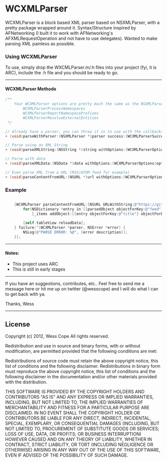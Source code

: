 WCXMLParser
==========
WCXMLParser is a block based XML parser based on NSXMLParser, with a pretty package wrapped around it. Syntax/Structure inspired by AFNetworking (I built it to work with AFNetworking's AFXMLRequestOperation and not have to use delegates).  Wanted to make parsing XML painless as possible.

### Using WCXMLParser
To use, simply drop the WXCMLParser.m/.h files into your project (fyi, it is ARC), include the .h file and you should be ready to go.

---

#### WCXMLParser Methods

```objectivec
/**
	Your WCXMLParser options are pretty much the same as the NSXMLParser ones
	 	WCXMLParserProcessNamespaces
    	WCXMLParserReportNamespacePrefixes
    	WCXMLParserResolveExternalEntities
 */

// Already have a parser, you can throw it in to use with the callbacks (looking at you AFNetworking)
+ (void)parseWithParser:(NSXMLParser *)parser success:(WCXMLParserSuccessCallback)success failure:(WCXMLParserErrorCallback)failure;

// Parse using an XML String
+ (void)parseXMLString:(NSString *)string withOptions:(WCXMLParserOptions)options success:(WCXMLParserSuccessCallback)success failure:(WCXMLParserErrorCallback)failure;

// Parse with data
+ (void)parseXMLData:(NSData *)data withOptions:(WCXMLParserOptions)options success:(WCXMLParserSuccessCallback)success failure:(WCXMLParserErrorCallback)failure;

// Even parse XML from a URL (RSS/ATOM feed for example)
+ (void)parseContentFromURL:(NSURL *)url withOptions:(WCXMLParserOptions)options success:(WCXMLParserSuccessCallback)success failure:(WCXMLParserErrorCallback)failure;

```

### Example
```objectivec

    [WCXMLParser parseContentFromURL:[NSURL URLWithString:@"https://github.com/wess.atom"] withOptions:0 success:^(WCXMLParser *parser, id parsedObject) {
        for(NSDictionary *entry in [[parsedObject objectForKey:@"feed"] objectForKey:@"entry"])
            [_items addObject:[[entry objectForKey:@"title"] objectForKey:@"text"]];
        
        [self.tableView reloadData];
    } failure:^(WCXMLParser *parser, NSError *error) {
        NSLog(@"PARSE ERROR: %@", [error description]);        
    }];

```


---

#### Notes:
- This project uses ARC
- This is still in early stages

---


If you have an suggestions, contributes, etc.. Feel free to send me a message here or hit me up on twitter (@wesscope) and I will do what I can to get back with ya.

Thanks, 
Wess

---

## License
Copyright (c) 2012, Wess Cope
All rights reserved.

Redistribution and use in source and binary forms, with or without modification, 
are permitted provided that the following conditions are met:

Redistributions of source code must retain the above copyright notice,
this list of conditions and the following disclaimer.
Redistributions in binary form must reproduce the above copyright 
notice, this list of conditions and the following disclaimer in 
the documentation and/or other materials provided with the distribution.

THIS SOFTWARE IS PROVIDED BY THE COPYRIGHT HOLDERS AND CONTRIBUTORS "AS IS"
AND ANY EXPRESS OR IMPLIED WARRANTIES, INCLUDING, BUT NOT LIMITED TO, THE 
IMPLIED WARRANTIES OF MERCHANTABILITY AND FITNESS FOR A PARTICULAR PURPOSE 
ARE DISCLAIMED. IN NO EVENT SHALL THE COPYRIGHT HOLDER OR CONTRIBUTORS BE 
LIABLE FOR ANY DIRECT, INDIRECT, INCIDENTAL, SPECIAL, EXEMPLARY, OR 
CONSEQUENTIAL DAMAGES (INCLUDING, BUT NOT LIMITED TO, PROCUREMENT OF 
SUBSTITUTE GOODS OR SERVICES; LOSS OF USE, DATA, OR PROFITS; OR BUSINESS 
INTERRUPTION) HOWEVER CAUSED AND ON ANY THEORY OF LIABILITY, WHETHER IN 
CONTRACT, STRICT LIABILITY, OR TORT (INCLUDING NEGLIGENCE OR OTHERWISE) 
ARISING IN ANY WAY OUT OF THE USE OF THIS SOFTWARE, EVEN IF ADVISED OF THE 
POSSIBILITY OF SUCH DAMAGE.
